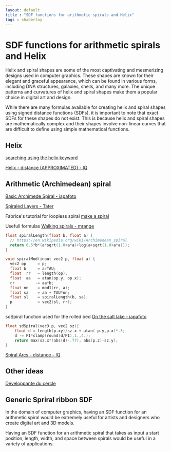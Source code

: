 ```yaml
---
layout: default
title : "SDF functions for arithmetic spirals and Helix"
tags : shadertoy
---
```

# SDF functions for arithmetic spirals and Helix
Helix and spiral shapes are some of the most captivating and mesmerizing designs used in computer graphics. These shapes are known for their elegant and graceful appearance, which can be found in various forms, including DNA structures, galaxies, shells, and many more. The unique patterns and curvatures of helix and spiral shapes make them a popular choice in digital art and design.  

While there are many formulas available for creating helix and spiral shapes using signed distance functions (SDFs), it is important to note that exact SDFs for these shapes do not exist. This is because helix and spiral shapes are mathematically complex and their shapes involve non-linear curves that are difficult to define using simple mathematical functions.

## Helix
[searching using the helix keyword](https://www.shadertoy.com/results?query=helix&sort=popular&from=24&num=12)  

[Helix - distance (APPROXIMATED) - IQ](https://www.shadertoy.com/view/ftyBRd)  
## Arithmetic (Archimedean) spiral


[Basic Archimede Spiral  -  iapafoto](https://www.shadertoy.com/view/NdlyD4)  

[Spiraled Layers - Tater](https://www.shadertoy.com/view/Ns3XWf)

Fabrice's tutorial for loopless spiral [make a spiral](https://shadertoyunofficial.wordpress.com/2019/01/15/case-study-making-dot-pattern-loopless/)  

Usefull formulas [Walking spirals - mrange](https://www.shadertoy.com/view/ddcGDl)  
```cpp
float spiralLength(float b, float a) {
  // https://en.wikipedia.org/wiki/Archimedean_spiral
  return 0.5*b*(a*sqrt(1.0+a*a)+log(a+sqrt(1.0+a*a)));
}

void spiralMod(inout vec2 p, float a) {
  vec2 op     = p;
  float b     = a/TAU;
  float  rr   = length(op);
  float  aa   = atan(op.y, op.x);
  rr         -= aa*b;
  float nn    = mod1(rr, a);
  float sa    = aa + TAU*nn;
  float sl    = spiralLength(b, sa);
  p           = vec2(sl, rr);
}
```


sdSpiral function used for the rolled bed [On the salt lake - iapafoto](https://www.shadertoy.com/view/fsXcR8)  

```cpp
float sdSpiral(vec3 p, vec2 sz){
    float d = length(p.xy)/sz.x + atan(-p.y,p.x)*.5;  
    d -= PI*clamp(round(d/PI),1.,4.);
    return max(sz.x*(abs(d)-.77), abs(p.z)-sz.y); 
}
```

[Spiral Arcs - distance - IQ](https://www.shadertoy.com/view/sssyWN)

## Other ideas

[Développante du cercle](https://fr.wikipedia.org/wiki/D%C3%A9veloppante_du_cercle)

## Generic Spriral ribbon SDF

In the domain of computer graphics, having an SDF function for an arithmetic spiral would be extremely useful for artists and designers who create digital art and 3D models. 

Having an SDF function for an arithmetic spiral that takes as input a start position, length, width, and space between spirals would be useful in a variety of applications.
